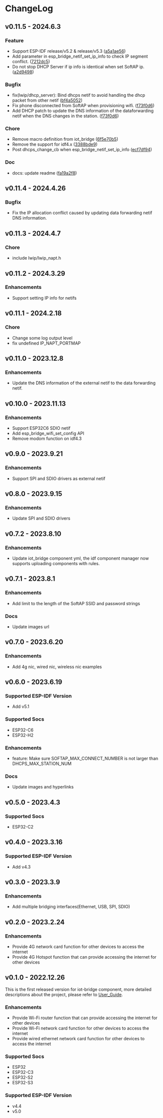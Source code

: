 # ChangeLog

## v0.11.5 - 2024.6.3

### Feature

- Support ESP-IDF release/v5.2 & release/v5.3 ([a5a1ae56](https://github.com/espressif/esp-iot-bridge/commit/a5a1ae564853087bb8cf74d3635e892246c538ed))
- Add parameter in esp_bridge_netif_set_ip_info to check IP segment conflict. ([7212dc5](https://github.com/espressif/esp-iot-bridge/commit/7212dc50d3a6916bdf0b3e6334b88ee730975c35))
- Do not stop DHCP Server if ip info is identical when set SoftAP ip. ([a2d9498](https://github.com/espressif/esp-iot-bridge/commit/a2d94988cea07d69eb513c0a45693aea4c039e09))

### Bugfix

- fix(lwip/dhcp_server): Bind dhcps netif to avoid handling the dhcp packet from other netif ([bf4a5052](https://github.com/espressif/esp-iot-bridge/commit/bf4a50520f4111df52362b2a0a1dc3875cf6eb0f))
- Fix phone disconnected from SoftAP when provisioning wifi. ([f73f0d6](https://github.com/espressif/esp-iot-bridge/commit/f73f0d68afb99a6bf11d89423368076fb3f34d41))
- Add DHCP patch to update the DNS information of the dataforwarding netif when the DNS changes in the station. ([f73f0d6](https://github.com/espressif/esp-iot-bridge/commit/f73f0d68afb99a6bf11d89423368076fb3f34d41))

### Chore

- Remove macro definition from iot_bridge ([6f5e70b5](https://github.com/espressif/esp-iot-bridge/commit/6f5e70b5349d5808b46d1ae8502c49391056c945))
- Remove the support for idf4.x ([3388bde9](https://github.com/espressif/esp-iot-bridge/commit/3388bde999c880f558e3911c5b9d4d82724bc6bf))
- Post dhcps_change_cb when esp_bridge_netif_set_ip_info ([ecf7df94](https://github.com/espressif/esp-iot-bridge/commit/ecf7df9418d640b9d4eef5a9c25f6cc320a918f0))

### Doc

- docs: update readme ([fa19a2f8](https://github.com/espressif/esp-iot-bridge/commit/fa19a2f89b4b4bedefbfa6921238f583df877065))

## v0.11.4 - 2024.4.26

### Bugfix

- Fix the IP allocation conflict caused by updating data forwarding netif DNS information.

## v0.11.3 - 2024.4.7

### Chore

- include lwip/lwip_napt.h

## v0.11.2 - 2024.3.29

### Enhancements

- Support setting IP info for netifs

## v0.11.1 - 2024.2.18

### Chore

- Change some log output level
- fix undefined IP_NAPT_PORTMAP

## v0.11.0 - 2023.12.8

### Enhancements

- Update the DNS information of the external netif to the data forwarding netif.

## v0.10.0 - 2023.11.13

### Enhancements

- Support ESP32C6 SDIO netif
- Add esp_bridge_wifi_set_config API
- Remove modom function on idf4.3

## v0.9.0 - 2023.9.21

### Enhancements

- Support SPI and SDIO drivers as external netif

## v0.8.0 - 2023.9.15

### Enhancements

- Update SPI and SDIO drivers

## v0.7.2 - 2023.8.10

### Enhancements

- Update iot_bridge component yml, the idf component manager now supports uploading components with rules.

## v0.7.1 - 2023.8.1

### Enhancements

- Add limit to the length of the SoftAP SSID and password strings

### Docs

- Update images url

## v0.7.0 - 2023.6.20

### Enhancements

- Add 4g nic, wired nic, wireless nic examples

## v0.6.0 - 2023.6.19

### Supported ESP-IDF Version

- Add v5.1

### Supported Socs

- ESP32-C6
- ESP32-H2

### Enhancements

- feature: Make sure SOFTAP_MAX_CONNECT_NUMBER is not larger than DHCPS_MAX_STATION_NUM

### Docs

- Update images and hyperlinks

## v0.5.0 - 2023.4.3

### Supported Socs

- ESP32-C2

## v0.4.0 - 2023.3.16

### Supported ESP-IDF Version

- Add v4.3

## v0.3.0 - 2023.3.9

### Enhancements

- Add multiple bridging interfaces(Ethernet, USB, SPI, SDIO)

## v0.2.0 - 2023.2.24

### Enhancements

- Provide 4G network card function for other devices to access the internet
- Provide 4G Hotspot function that can provide accessing the internet for other devices

## v0.1.0 - 2022.12.26

This is the first released version for iot-bridge component, more detailed descriptions about the project, please refer to [User_Guide](https://github.com/espressif/esp-iot-bridge/blob/master/components/iot_bridge/User_Guide.md).

### Enhancements

- Provide Wi-Fi router function that can provide accessing the internet for other devices
- Provide Wi-Fi network card function for other devices to access the internet
- Provide wired ethernet network card function for other devices to access the internet

### Supported Socs

- ESP32
- ESP32-C3
- ESP32-S2
- ESP32-S3

### Supported ESP-IDF Version

- v4.4
- v5.0
